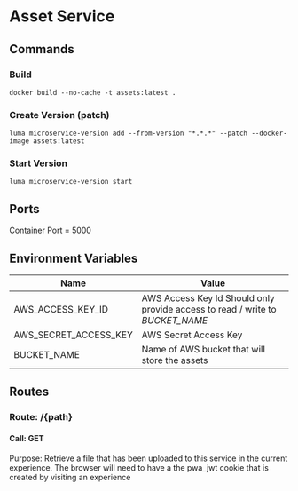 # Asset Service

## Commands
### Build
`docker build --no-cache -t assets:latest .`
### Create Version (patch)
`luma microservice-version add --from-version "*.*.*" --patch --docker-image assets:latest`
### Start Version
`luma microservice-version start`

## Ports
  Container Port = 5000

## Environment Variables
| Name  | Value |
| ------------- | ------------- |
| AWS_ACCESS_KEY_ID  | AWS Access Key Id Should only provide access to read / write to *BUCKET_NAME*  |
| AWS_SECRET_ACCESS_KEY  | AWS Secret Access Key  |
| BUCKET_NAME  | Name of AWS bucket that will store the assets  |

## Routes

### Route: /{path}

#### Call: GET

Purpose: Retrieve a file that has been uploaded to this service in the current experience.  The browser will need to have a the pwa_jwt cookie that is created by visiting an experience
